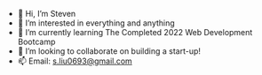 - 👋 Hi, I’m Steven
- 👀 I’m interested in everything and anything
- 🌱 I’m currently learning The Completed 2022 Web Development Bootcamp
- 💞️ I’m looking to collaborate on building a start-up!
- 📫 Email: s.liu0693@gmail.com
<!---
stevey6404/stevey6404 is a ✨ special ✨ repository because its `README.md` (this file) appears on your GitHub profile.
You can click the Preview link to take a look at your changes.
--->
